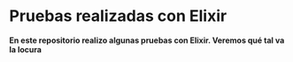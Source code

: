 # Pruebas realizadas con Elixir

**En este repositorio realizo algunas pruebas con Elixir. Veremos qué tal va la locura**
